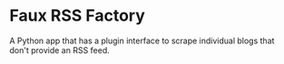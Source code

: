 # Faux RSS Factory

A Python app that has a plugin interface to scrape individual blogs that don't provide an RSS feed.
